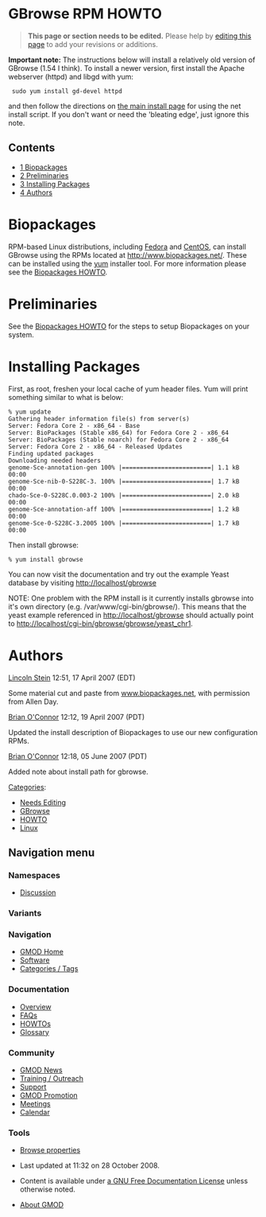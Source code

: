 



<span id="top"></span>




# <span dir="auto">GBrowse RPM HOWTO</span>









> **This page or section needs to be edited.**
> <span class="small">Please help by <span class="plainlinks"><a
> href="http://gmod.org/mediawiki/index.php?title=GBrowse_RPM_HOWTO&amp;action=edit"
> class="external text" rel="nofollow">editing this page</a></span> to
> add your revisions or additions.</span>

**Important note:** The instructions below will install a relatively old
version of GBrowse (1.54 I think). To install a newer version, first
install the Apache webserver (httpd) and libgd with yum:

     sudo yum install gd-devel httpd

and then follow the directions on [the main install
page](GBrowse_Install_HOWTO "GBrowse Install HOWTO") for using the net
install script. If you don't want or need the 'bleating edge', just
ignore this note.


## Contents



- [<span class="tocnumber">1</span>
  <span class="toctext">Biopackages</span>](#Biopackages)
- [<span class="tocnumber">2</span>
  <span class="toctext">Preliminaries</span>](#Preliminaries)
- [<span class="tocnumber">3</span> <span class="toctext">Installing
  Packages</span>](#Installing_Packages)
- [<span class="tocnumber">4</span>
  <span class="toctext">Authors</span>](#Authors)



# <span id="Biopackages" class="mw-headline">Biopackages</span>

RPM-based Linux distributions, including
<a href="http://fedoraproject.org/" class="external text"
rel="nofollow">Fedora</a> and
<a href="http://www.centos.org" class="external text"
rel="nofollow">CentOS</a>, can install GBrowse using the RPMs located at
<a href="http://www.biopackages.net/" class="external free"
rel="nofollow">http://www.biopackages.net/</a>. These can be installed
using the
<a href="http://en.wikipedia.org/wiki/Yellow_dog_Updater_Modified"
class="external text" rel="nofollow">yum</a> installer tool. For more
information please see the [Biopackages
HOWTO](Biopackages_HOWTO "Biopackages HOWTO").

# <span id="Preliminaries" class="mw-headline">Preliminaries</span>

See the [Biopackages HOWTO](Biopackages_HOWTO "Biopackages HOWTO") for
the steps to setup Biopackages on your system.

# <span id="Installing_Packages" class="mw-headline">Installing Packages</span>

First, as root, freshen your local cache of yum header files. Yum will
print something similar to what is below:

    % yum update
    Gathering header information file(s) from server(s)
    Server: Fedora Core 2 - x86_64 - Base
    Server: BioPackages (Stable x86_64) for Fedora Core 2 - x86_64
    Server: BioPackages (Stable noarch) for Fedora Core 2 - x86_64
    Server: Fedora Core 2 - x86_64 - Released Updates
    Finding updated packages
    Downloading needed headers
    genome-Sce-annotation-gen 100% |=========================| 1.1 kB    00:00
    genome-Sce-nib-0-S228C-3. 100% |=========================| 1.7 kB    00:00
    chado-Sce-0-S228C.0.003-2 100% |=========================| 2.0 kB    00:00
    genome-Sce-annotation-aff 100% |=========================| 1.2 kB    00:00
    genome-Sce-0-S228C-3.2005 100% |=========================| 1.7 kB    00:00

Then install gbrowse:

    % yum install gbrowse

You can now visit the documentation and try out the example Yeast
database by visiting
<a href="http://localhost/gbrowse" class="external free"
rel="nofollow">http://localhost/gbrowse</a>

NOTE: One problem with the RPM install is it currently installs gbrowse
into it's own directory (e.g. /var/www/cgi-bin/gbrowse/). This means
that the yeast example referenced in
<a href="http://localhost/gbrowse" class="external free"
rel="nofollow">http://localhost/gbrowse</a> should actually point to
<a href="http://localhost/cgi-bin/gbrowse/gbrowse/yeast_chr1"
class="external free"
rel="nofollow">http://localhost/cgi-bin/gbrowse/gbrowse/yeast_chr1</a>.

# <span id="Authors" class="mw-headline">Authors</span>

[Lincoln Stein](User%3ALstein "User%3ALstein") 12:51, 17 April 2007 (EDT)

Some material cut and paste from www.biopackages.net, with permission
from Allen Day.

<a
href="http://gmod.org/mediawiki/index.php?title=User%3ABoconnor&amp;action=edit&amp;redlink=1"
class="new" title="User%3ABoconnor (page does not exist)">Brian
O'Connor</a> 12:12, 19 April 2007 (PDT)

Updated the install description of Biopackages to use our new
configuration RPMs.

  
<a
href="http://gmod.org/mediawiki/index.php?title=User%3ABoconnor&amp;action=edit&amp;redlink=1"
class="new" title="User%3ABoconnor (page does not exist)">Brian
O'Connor</a> 12:18, 05 June 2007 (PDT)

Added note about install path for gbrowse.




[Categories](Special%3ACategories "Special%3ACategories"):

- [Needs Editing](Category%3ANeeds_Editing "Category%3ANeeds Editing")
- [GBrowse](Category%3AGBrowse "Category%3AGBrowse")
- [HOWTO](Category%3AHOWTO "Category%3AHOWTO")
- [Linux](Category%3ALinux "Category%3ALinux")






## Navigation menu



### Namespaces


- <span id="ca-talk"><a
  href="http://gmod.org/mediawiki/index.php?title=Talk%3AGBrowse_RPM_HOWTO&amp;action=edit&amp;redlink=1"
  accesskey="t"
  title="Discussion about the content page [t]">Discussion</a></span>


### 

### Variants[](#)








<a href="Main_Page"
style="background-image: url(../images/GMOD-cogs.png);"
title="Visit the main page"></a>


### Navigation



- <span id="n-GMOD-Home">[GMOD Home](Main_Page)</span>
- <span id="n-Software">[Software](GMOD_Components)</span>
- <span id="n-Categories-.2F-Tags">[Categories /
  Tags](Categories)</span>




### Documentation



- <span id="n-Overview">[Overview](Overview)</span>
- <span id="n-FAQs">[FAQs](Category%3AFAQ)</span>
- <span id="n-HOWTOs">[HOWTOs](Category%3AHOWTO)</span>
- <span id="n-Glossary">[Glossary](Glossary)</span>




### Community



- <span id="n-GMOD-News">[GMOD News](GMOD_News)</span>
- <span id="n-Training-.2F-Outreach">[Training /
  Outreach](Training_and_Outreach)</span>
- <span id="n-Support">[Support](Support)</span>
- <span id="n-GMOD-Promotion">[GMOD Promotion](GMOD_Promotion)</span>
- <span id="n-Meetings">[Meetings](Meetings)</span>
- <span id="n-Calendar">[Calendar](Calendar)</span>




### Tools

- <span id="t-smwbrowselink"><a href="Special%3ABrowse/GBrowse_RPM_HOWTO" rel="smw-browse">Browse
  properties</a></span>



- <span id="footer-info-lastmod">Last updated at 11:32 on 28 October
  2008.</span>
<!-- - <span id="footer-info-viewcount">78,137 page views.</span> -->
- <span id="footer-info-copyright">Content is available under
  <a href="http://www.gnu.org/licenses/fdl-1.3.html" class="external"
  rel="nofollow">a GNU Free Documentation License</a> unless otherwise
  noted.</span>

<!-- -->

- <span id="footer-places-about">[About
  GMOD](GMOD%3AAbout "GMOD%3AAbout")</span>

<!-- -->




